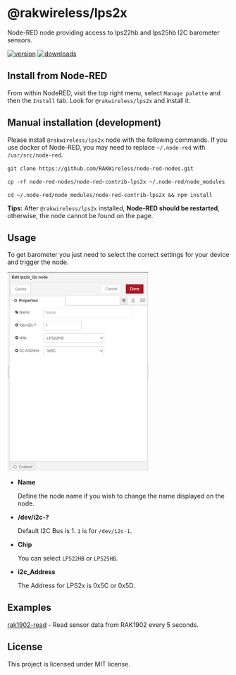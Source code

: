 # @rakwireless/lps2x

Node-RED node providing access to lps22hb and lps25hb I2C barometer sensors.

[![version](https://img.shields.io/npm/v/@rakwireless/lps2x.svg?logo=npm)](https://www.npmjs.com/package/@rakwireless/lps2x)
[![downloads](https://img.shields.io/npm/dm/@rakwireless/lps2x.svg)](https://www.npmjs.com/package/@rakwireless/lps2x)

## Install from Node-RED

From within NodeRED, visit the top right menu, select `Manage palette` and then the `Install` tab. Look for `@rakwireless/lps2x` and install it.


## Manual installation (development)

Please install `@rakwireless/lps2x` node with the following commands. If you use docker of Node-RED, you may need to replace `~/.node-red` with `/usr/src/node-red`.

```
git clone https://github.com/RAKWireless/node-red-nodes.git
```

```
cp -rf node-red-nodes/node-red-contrib-lps2x ~/.node-red/node_modules
```

```
cd ~/.node-red/node_modules/node-red-contrib-lps2x && npm install
```

**Tips:**  After `@rakwireless/lps2x`  installed,  **Node-RED should be restarted**, otherwise, the node cannot be found on the page.

## Usage

To get barometer  you just need to select the correct settings for your device and trigger the node.

<img src="assets/image-20220427101909481.png" alt="image-20220427101909481" style="zoom:50%;" />	

- **Name**

  Define the node name if you wish to change the name displayed on the node.

- **/dev/i2c-?**

  Default I2C Bus is 1.  `1` is for `/dev/i2c-1`.

- **Chip**

  You can select `LPS22HB` or `LPS25HB`.

- **i2c_Address**

  The Address for LPS2x is 0x5C or 0x5D. 



## Examples

[rak1902-read](https://github.com/RAKWireless/node-red-nodes/tree/master/node-red-contrib-lps2x/examples/rak1902-read) - Read sensor data from RAK1902 every 5 seconds.

## License

This project is licensed under MIT license.
